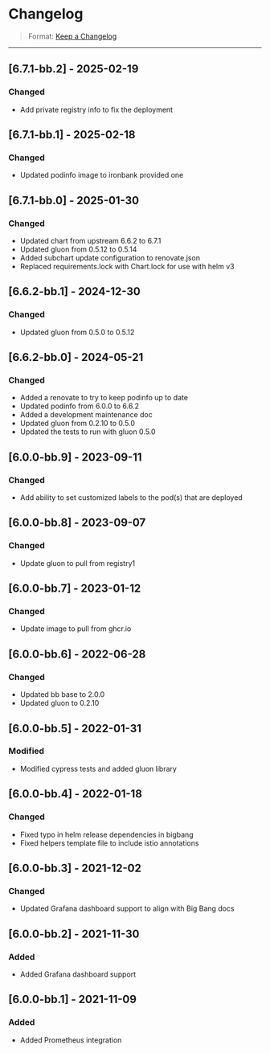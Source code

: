 # Changelog

> Format: [Keep a Changelog](https://keepachangelog.com/en/1.0.0/)

---
## [6.7.1-bb.2] - 2025-02-19

### Changed

- Add private registry info to fix the deployment

## [6.7.1-bb.1] - 2025-02-18

### Changed

- Updated podinfo image to ironbank provided one

## [6.7.1-bb.0] - 2025-01-30

### Changed

- Updated chart from upstream 6.6.2 to 6.7.1
- Updated gluon from 0.5.12 to 0.5.14
- Added subchart update configuration to renovate.json
- Replaced requirements.lock with Chart.lock for use with helm v3

## [6.6.2-bb.1] - 2024-12-30

### Changed

- Updated gluon from 0.5.0 to 0.5.12

## [6.6.2-bb.0] - 2024-05-21

### Changed

- Added a renovate to try to keep podinfo up to date
- Updated podinfo from 6.0.0 to 6.6.2
- Added a development maintenance doc
- Updated gluon from 0.2.10 to 0.5.0
- Updated the tests to run with gluon 0.5.0

## [6.0.0-bb.9] - 2023-09-11

### Changed

- Add ability to set customized labels to the pod(s) that are deployed

## [6.0.0-bb.8] - 2023-09-07

### Changed

- Update gluon to pull from registry1

## [6.0.0-bb.7] - 2023-01-12

### Changed

- Update image to pull from ghcr.io

## [6.0.0-bb.6] - 2022-06-28

### Changed

- Updated bb base to 2.0.0
- Updated gluon to 0.2.10

## [6.0.0-bb.5] - 2022-01-31

### Modified

- Modified cypress tests and added gluon library

## [6.0.0-bb.4] - 2022-01-18

### Changed

- Fixed typo in helm release dependencies in bigbang
- Fixed helpers template file to include istio annotations

## [6.0.0-bb.3] - 2021-12-02

### Changed

- Updated Grafana dashboard support to align with Big Bang docs

## [6.0.0-bb.2] - 2021-11-30

### Added

- Added Grafana dashboard support

## [6.0.0-bb.1] - 2021-11-09

### Added

- Added Prometheus integration
